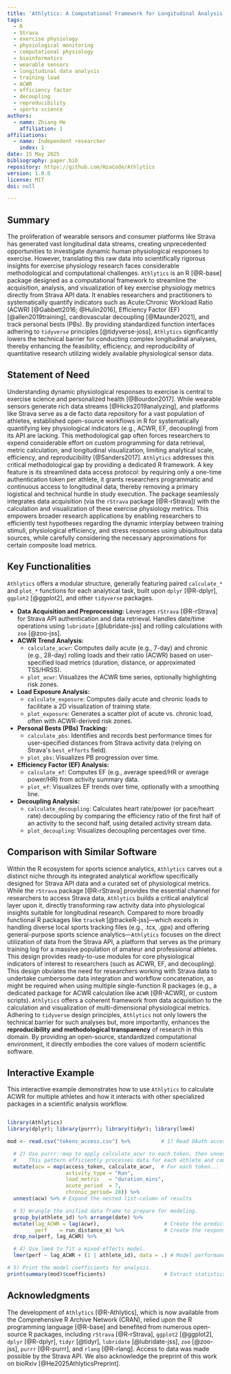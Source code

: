 ```yaml
---
title: 'Athlytics: A Computational Framework for Longitudinal Analysis of Exercise Physiology Metrics from Wearable Sensor Data'
tags:
  - R
  - Strava
  - exercise physiology
  - physiological monitoring
  - computational physiology
  - bioinformatics
  - wearable sensors
  - longitudinal data analysis
  - training load
  - ACWR
  - efficiency factor
  - decoupling
  - reproducibility
  - sports science
authors:
  - name: Zhiang He
    affiliation: 1
affiliations:
  - name: Independent researcher
    index: 1  
date: 15 May 2025 
bibliography: paper.bib
repository: https://github.com/HzaCode/Athlytics 
version: 1.0.0 
license: MIT 
doi: null 

---
```


## Summary

The proliferation of wearable sensors and consumer platforms like Strava has generated vast longitudinal data streams, creating unprecedented opportunities to investigate dynamic human physiological responses to exercise. However, translating this raw data into scientifically rigorous insights for exercise physiology research faces considerable methodological and computational challenges. `Athlytics` is an R [@R-base] package designed as a computational framework to streamline the acquisition, analysis, and visualization of key exercise physiology metrics directly from Strava API data. It enables researchers and practitioners to systematically quantify indicators such as Acute:Chronic Workload Ratio (ACWR) [@Gabbett2016; @Hulin2016], Efficiency Factor (EF) [@allen2019training], cardiovascular decoupling [@Maunder2021], and track personal bests (PBs). By providing standardized function interfaces adhering to `tidyverse` principles [@tidyverse-joss], `Athlytics` significantly lowers the technical barrier for conducting complex longitudinal analyses, thereby enhancing the feasibility, efficiency, and reproducibility of quantitative research utilizing widely available physiological sensor data.

## Statement of Need

Understanding dynamic physiological responses to exercise is central to exercise science and personalized health [@Bourdon2017]. While wearable sensors generate rich data streams [@Hicks2019analyzing], and platforms like Strava serve as a de facto data repository for a vast population of athletes, established open-source workflows in R for systematically quantifying key physiological indicators (e.g., ACWR, EF, decoupling) from its API are lacking. This methodological gap often forces researchers to expend considerable effort on custom programming for data retrieval, metric calculation, and longitudinal visualization, limiting analytical scale, efficiency, and reproducibility [@Sanders2017]. `Athlytics` addresses this critical methodological gap by providing a dedicated R framework. A key feature is its streamlined data access protocol: by requiring only a one-time authentication token per athlete, it grants researchers programmatic and continuous access to longitudinal data, thereby removing a primary logistical and technical hurdle in study execution. The package seamlessly integrates data acquisition (via the `rStrava` package [@R-rStrava]) with the calculation and visualization of these exercise physiology metrics. This empowers broader research applications by enabling researchers to efficiently test hypotheses regarding the dynamic interplay between training stimuli, physiological efficiency, and stress responses using ubiquitous data sources, while carefully considering the necessary approximations for certain composite load metrics.

## Key Functionalities

`Athlytics` offers a modular structure, generally featuring paired `calculate_*` and `plot_*` functions for each analytical task, built upon `dplyr` [@R-dplyr], `ggplot2` [@ggplot2], and other `tidyverse` packages.

*   **Data Acquisition and Preprocessing:** Leverages `rStrava` [@R-rStrava] for Strava API authentication and data retrieval. Handles date/time operations using `lubridate` [@lubridate-jss] and rolling calculations with `zoo` [@zoo-jss].
*   **ACWR Trend Analysis:**
    *   `calculate_acwr`: Computes daily acute (e.g., 7-day) and chronic (e.g., 28-day) rolling loads and their ratio (ACWR) based on user-specified load metrics (duration, distance, or approximated TSS/HRSS).
    *   `plot_acwr`: Visualizes the ACWR time series, optionally highlighting risk zones.
*   **Load Exposure Analysis:**
    *   `calculate_exposure`: Computes daily acute and chronic loads to facilitate a 2D visualization of training state.
    *   `plot_exposure`: Generates a scatter plot of acute vs. chronic load, often with ACWR-derived risk zones.
*   **Personal Bests (PBs) Tracking:**
    *   `calculate_pbs`: Identifies and records best performance times for user-specified distances from Strava activity data (relying on Strava's `best_efforts` field).
    *   `plot_pbs`: Visualizes PB progression over time.
*   **Efficiency Factor (EF) Analysis:**
    *   `calculate_ef`: Computes EF (e.g., average speed/HR or average power/HR) from activity summary data.
    *   `plot_ef`: Visualizes EF trends over time, optionally with a smoothing line.
*   **Decoupling Analysis:**
    *   `calculate_decoupling`: Calculates heart rate/power (or pace/heart rate) decoupling by comparing the efficiency ratio of the first half of an activity to the second half, using detailed activity stream data.
    *   `plot_decoupling`: Visualizes decoupling percentages over time.

## Comparison with Similar Software

Within the R ecosystem for sports science analytics, `Athlytics` carves out a distinct niche through its integrated analytical workflow specifically designed for Strava API data and a curated set of physiological metrics. While the `rStrava` package [@R-rStrava] provides the essential channel for researchers to access Strava data, `Athlytics` builds a critical analytical layer upon it, directly transforming raw activity data into physiological insights suitable for longitudinal research. Compared to more broadly functional R packages like `trackeR` [@trackeR-jss]—which excels in handling diverse local sports tracking files (e.g., .tcx, .gpx) and offering general-purpose sports science analytics—`Athlytics` focuses on the direct utilization of data from the Strava API, a platform that serves as the primary training log for a massive population of amateur and professional athletes. This design provides ready-to-use modules for core physiological indicators of interest to researchers (such as ACWR, EF, and decoupling). This design obviates the need for researchers working with Strava data to undertake cumbersome data integration and workflow concatenation, as might be required when using multiple single-function R packages (e.g., a dedicated package for ACWR calculation like `ACWR` [@R-ACWR], or custom scripts). `Athlytics` offers a coherent framework from data acquisition to the calculation and visualization of multi-dimensional physiological metrics. Adhering to `tidyverse` design principles, `Athlytics` not only lowers the technical barrier for such analyses but, more importantly, enhances the **reproducibility and methodological transparency** of research in this domain. By providing an open-source, standardized computational environment, it directly embodies the core values of modern scientific software.

## Interactive Example

This interactive example demonstrates how to use `Athlytics` to calculate ACWR for multiple athletes and how it interacts with other specialized packages in a scientific analysis workflow.

```R

library(Athlytics)             
library(dplyr); library(purrr); library(tidyr); library(lme4)

mod <- read.csv("tokens_access.csv") %>%          # 1) Read OAuth access tokens for each athlete

  # 2) Use purrr::map to apply calculate_acwr to each token, then unnest the results.
  #    This pattern efficiently processes data for each athlete and combines it into a single data frame.
  mutate(acw = map(access_token, calculate_acwr,  # For each token...
                   activity_type = "Run",
                   load_metric   = "duration_mins",
                   acute_period  = 7,
                   chronic_period= 28)) %>%
  unnest(acw) %>% # Expand the nested list-column of results

  # 3) Wrangle the unified data frame to prepare for modeling.
  group_by(athlete_id) %>% arrange(date) %>%
  mutate(lag_ACWR = lag(acwr),                     # Create the predictor variable (lag-1 ACWR)
         perf    = run_distance_m) %>%             # Create the response variable (same-day running distance)
  drop_na(perf, lag_ACWR) %>%

  # 4) Use lme4 to fit a mixed-effects model.
  lmer(perf ~ lag_ACWR + (1 | athlete_id), data = .) # Model performance as a function of prior-day ACWR

# 5) Print the model coefficients for analysis.
print(summary(mod)$coefficients)                   # Extract statistics such as β, SE, t, and p-values
```

##  Acknowledgments

The development of `Athlytics` [@R-Athlytics], which is now available from the Comprehensive R Archive Network (CRAN), relied upon the R programming language [@R-base] and benefited from numerous open-source R packages, including `rStrava` [@R-rStrava], `ggplot2` [@ggplot2], `dplyr` [@R-dplyr], `tidyr` [@tidyr], `lubridate` [@lubridate-jss], `zoo` [@zoo-jss], `purrr` [@R-purrr], and `rlang` [@R-rlang]. Access to data was made possible by the Strava API. We also acknowledge the preprint of this work on bioRxiv [@He2025AthlyticsPreprint].
